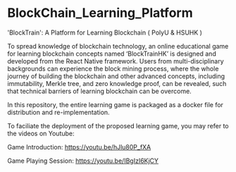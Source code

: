 # BlockChain_Learning_Platform
'BlockTrain': A Platform for Learning Blockchain ( PolyU &amp; HSUHK )

To spread knowledge of blockchain technology, an online educational game for learning blockchain concepts named ‘BlockTrainHK’ is designed and developed from the React Native framework. Users from multi-disciplinary backgrounds can experience the block mining process, where the whole journey of building the blockchain and other advanced concepts, including immutability, Merkle tree, and zero knowledge proof, can be revealed, such that technical barriers of learning blockchain can be overcome. 

In this repository, the entire learning game is packaged as a docker file for distribution and re-implementation. 

To faciliate the deployment of the proposed learning game, you may refer to the videos on Youtube: 

Game Introduction: https://youtu.be/hJlu80P_fXA

Game Playing Session: https://youtu.be/IBgIzI6KjCY
